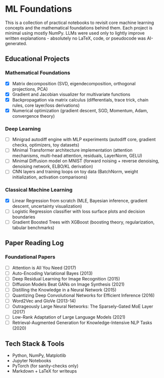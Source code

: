 # ML Foundations

This is a collection of practical notebooks to revisit core machine learning concepts and the mathematical foundations behind them. Each project is minimal using mostly NumPy. LLMs were used only to lightly improve written explanations - absolutely no LaTeX, code, or pseudocode was AI-generated.

## Educational Projects

### Mathematical Foundations
- [x] Matrix decomposition (SVD, eigendecomposition, orthogonal projections, PCA)
- [x] Gradient and Jacobian visualizer for multivariate functions
- [x] Backpropagation via matrix calculus (differentials, trace trick, chain rules, core layer/loss derivations)
- [x] Numerical optimization (gradient descent, SGD, Momentum, Adam, convergence theory)

### Deep Learning
- [ ] Minigrad autodiff engine with MLP experiments (autodiff core, gradient checks, optimizers, toy datasets)
- [ ] Minimal Transformer architecture implementation (attention mechanisms, multi-head attention, residuals, LayerNorm, GELU)
- [ ] Minimal Diffusion model on MNIST (forward noising + reverse denoising, denoising network, ELBO/KL derivation)
- [ ] CNN layers and training loops on toy data (BatchNorm, weight initialization, activation comparisons)

### Classical Machine Learning
- [x] Linear Regression from scratch (MLE, Bayesian inference, gradient descent, uncertainty visualization)
- [ ] Logistic Regression classifier with loss surface plots and decision boundaries  
- [ ] Gradient Boosted Trees with XGBoost (boosting theory, regularization, tabular benchmarks)

## Paper Reading Log

### Foundational Papers
- [ ] Attention is All You Need (2017)
- [ ] Auto-Encoding Variational Bayes (2013)
- [ ] Deep Residual Learning for Image Recognition (2015)
- [ ] Diffusion Models Beat GANs on Image Synthesis (2021)
- [ ] Distilling the Knowledge in a Neural Network (2015)
- [ ] Quantizing Deep Convolutional Networks for Efficient Inference (2016)
- [ ] Word2Vec and GloVe (2013-14)
- [ ] Outrageously Large Neural Networks: The Sparsely-Gated MoE Layer (2017)
- [ ] Low-Rank Adaptation of Large Language Models (2021)
- [ ] Retrieval-Augmented Generation for Knowledge-Intensive NLP Tasks (2020)

## Tech Stack & Tools
- Python, NumPy, Matplotlib
- Jupyter Notebooks
- PyTorch (for sanity-checks only)
- Markdown + LaTeX for writeups
